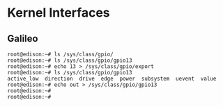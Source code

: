 Kernel Interfaces
==

## Galileo

    root@edison:~# ls /sys/class/gpio/
    root@edison:~# ls /sys/class/gpio/gpio13
    root@edison:~# echo 13 > /sys/class/gpio/export
    root@edison:~# ls /sys/class/gpio/gpio13
    active_low  direction  drive  edge  power  subsystem  uevent  value
    root@edison:~# echo out > /sys/class/gpio/gpio13
    root@edison:~# 
    root@edison:~# 